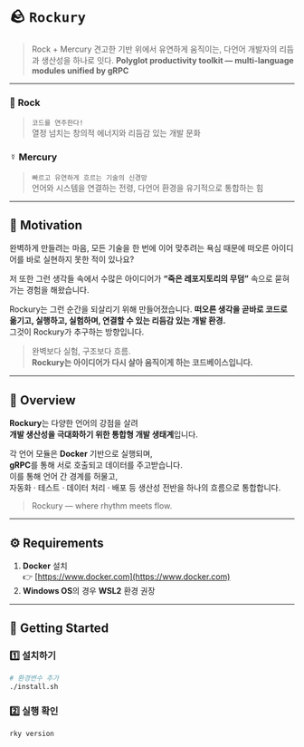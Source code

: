 # 🪨 `Rockury`

> Rock + Mercury
> 견고한 기반 위에서 유연하게 움직이는, 다언어 개발자의 리듬과 생산성을 하나로 잇다.
> **Polyglot productivity toolkit — multi-language modules unified by gRPC**

---

### 🎸 **Rock**
> `코드를 연주한다!`  
> 열정 넘치는 창의적 에너지와 리듬감 있는 개발 문화  

### ☿ **Mercury**
> `빠르고 유연하게 흐르는 기술의 신경망`  
> 언어와 시스템을 연결하는 전령, 다언어 환경을 유기적으로 통합하는 힘  

---

## 💭 Motivation

완벽하게 만들려는 마음, 모든 기술을 한 번에 이어 맞추려는 욕심 때문에 떠오른 아이디어를 바로 실현하지 못한 적이 있나요?  

저 또한 그런 생각들 속에서 수많은 아이디어가 **“죽은 레포지토리의 무덤”** 속으로 묻혀가는 경험을 해왔습니다.  

Rockury는 그런 순간을 되살리기 위해 만들어졌습니다.
**떠오른 생각을 곧바로 코드로 옮기고, 실행하고, 실험하며, 연결할 수 있는 리듬감 있는 개발 환경.**  
그것이 Rockury가 추구하는 방향입니다.  

> 완벽보다 실험, 구조보다 흐름.  
> **Rockury는 아이디어가 다시 살아 움직이게 하는 코드베이스입니다.**

---

## 🧭 Overview

**Rockury**는 다양한 언어의 강점을 살려  
**개발 생산성을 극대화하기 위한 통합형 개발 생태계**입니다.  

각 언어 모듈은 **Docker** 기반으로 실행되며,  
**gRPC**를 통해 서로 호출되고 데이터를 주고받습니다.  
이를 통해 언어 간 경계를 허물고,  
자동화 · 테스트 · 데이터 처리 · 배포 등 생산성 전반을 하나의 흐름으로 통합합니다.  

> Rockury — where rhythm meets flow.

---

## ⚙️ Requirements

1. **Docker** 설치  
   👉 [https://www.docker.com](https://www.docker.com)
2. **Windows OS**의 경우 **WSL2** 환경 권장  

---

## 🚀 Getting Started

### 1️⃣ 설치하기

```bash
# 환경변수 추가
./install.sh
```

### 2️⃣ 실행 확인

```bash
rky version
```